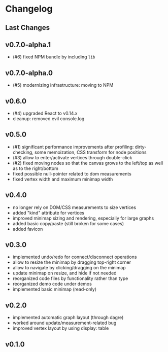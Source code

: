 # Changelog

## Last Changes


## v0.7.0-alpha.1

- (#6) fixed NPM bundle by including `lib`


## v0.7.0-alpha.0

- (#5) modernizing infrastructure: moving to NPM


## v0.6.0

- (#4) upgraded React to v0.14.x
- cleanup: removed evil console.log


## v0.5.0

- (#1) significant performance improvements after profiling:
  dirty-checking, some memoization, CSS transform for node positions
- (#3) allow to enter/activate vertices through double-click
- (#2) fixed moving nodes so that the canvas grows to the left/top as well as to the right/bottom
- fixed possible null-pointer related to dom measurements
- fixed vertex width and maximum minimap width


## v0.4.0

- no longer rely on DOM/CSS measurements to size vertices
- added "kind" attribute for vertices
- improved minimap sizing and rendering, especially for large graphs
- added basic copy/paste (still broken for some cases)
- added favicon


## v0.3.0

- implemented undo/redo for connect/disconnect operations
- allow to resize the minimap by dragging top-right corner
- allow to navigate by clicking/dragging on the minimap
- update minimap on resize, and hide if not needed
- reorganized code files by functionality rather than type
- reorganized demo code under demos
- implemented basic minimap (read-only)


## v0.2.0

- implemented automatic graph layout (through dagre)
- worked around update/measurement-related bug
- improved vertex layout by using display: table


## v0.1.0
